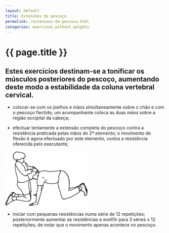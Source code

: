 ```yaml
---
layout: default
title: Extensões do pescoço
permalink: /extensoes-do-pescoco.html
categories: exercises_without_weights
---
```


# {{ page.title }}

## Estes exercícios destinam-se a tonificar os músculos posteriores do pescoço, aumentando deste modo a estabilidade da coluna vertebral cervical.

* colocar-se com os joelhos e mãos simultaneamente sobre o chão e com o pescoço flectido; um acompanhante coloca as duas mãos sobre a região occipital da cabeça;

* efectuar lentamente a extensão completa do pescoço contra a resistência praticada pelas mãos do 2º elemento; o movimento de flexão é agora efectuado por este elemento, contra a resistência oferecida pelo executante;

![Extensões do pescoço](assets/abertura-dos-ombros_clip_image002.gif)

* iniciar com pequenas resistências numa série de 12 repetições; posteriormente aumentar as resistências e evoll1ir para 3 séries x 12 repetições; de notar que o movimento apenas acontece no pescoço.
